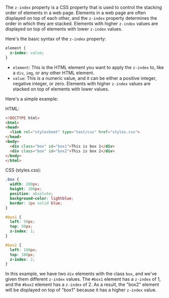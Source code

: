 The `z-index` property is a CSS property that is used to control the stacking order of elements in a web page. Elements in a web page are often displayed on top of each other, and the `z-index` property determines the order in which they are stacked. Elements with higher `z-index` values are displayed on top of elements with lower `z-index` values.

Here's the basic syntax of the `z-index` property:

```css
element {
  z-index: value;
}
```

- `element`: This is the HTML element you want to apply the `z-index` to, like a `div`, `img`, or any other HTML element.
- `value`: This is a numeric value, and it can be either a positive integer, negative integer, or zero. Elements with higher `z-index` values are stacked on top of elements with lower values.

Here's a simple example:

HTML:
```html
<!DOCTYPE html>
<html>
<head>
  <link rel="stylesheet" type="text/css" href="styles.css">
</head>
<body>
  <div class="box" id="box1">This is box 1</div>
  <div class="box" id="box2">This is box 2</div>
</body>
</html>
```

CSS (styles.css):
```css
.box {
  width: 200px;
  height: 200px;
  position: absolute;
  background-color: lightblue;
  border: 2px solid blue;
}

#box1 {
  left: 50px;
  top: 50px;
  z-index: 1;
}

#box2 {
  left: 100px;
  top: 100px;
  z-index: 2;
}
```

In this example, we have two `div` elements with the class `box`, and we've given them different `z-index` values. The `#box1` element has a `z-index` of 1, and the `#box2` element has a `z-index` of 2. As a result, the "box2" element will be displayed on top of "box1" because it has a higher `z-index` value.